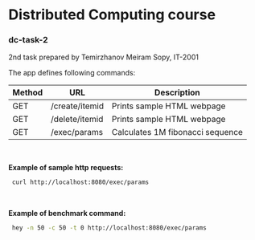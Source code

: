 # Distributed Computing course
### dc-task-2

2nd task prepared by Temirzhanov Meiram Sopy, IT-2001

The app defines following commands:



| Method | URL | Description | 
| ------ | --- | ----------- |  
| GET    | /create/itemid | Prints sample HTML webpage | 
| GET    | /delete/itemid | Prints sample HTML webpage | 
| GET    | /exec/params   | Calculates 1M fibonacci sequence |

<br>

**Example of sample http requests:**
```bash
 curl http://localhost:8080/exec/params
```

<br>

**Example of benchmark command:** 
```bash
 hey -n 50 -c 50 -t 0 http://localhost:8080/exec/params
```
